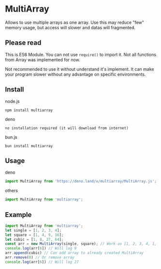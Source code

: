 # MultiArray

Allows to use multiple arrays as one array.
Use this may reduce "few" memory usage, but access will slower and datas will fragmented.

## Please read

This is ES6 Module. You can not use `require()` to import it.
Not all functions from Array was implemented for now.

Not recommended to use it without understand it's implement.
It can make your program slower without any advantage on specific environments.

## Install

node.js
```shell
npm install multiarray
```

deno
```
no installation required (it will download from internet)
```

bun.js
```shell
bun install multiarray
```

## Usage

deno
```js
import MultiArray from 'https://deno.land/x/multiarray/MultiArray.js';
```

others
```js
import MultiArray from 'multiarray';
```

## Example

```js
import MultiArray from 'multiarray';
let single = [1, 2, 3, 4];
let square = [1, 4, 9, 16];
let cubic = [1, 8, 27, 64];
const arr = new MultiArray(single, square); // Work as [1, 2, 3, 4, 1, 4, 9, 16]
console.log(arr[6]) // Will log 9
arr.append(cubic) // Can add array to already created MultiArray
arr.remove(0) // Or remove array
console.log(arr[6]) // Will log 27
```